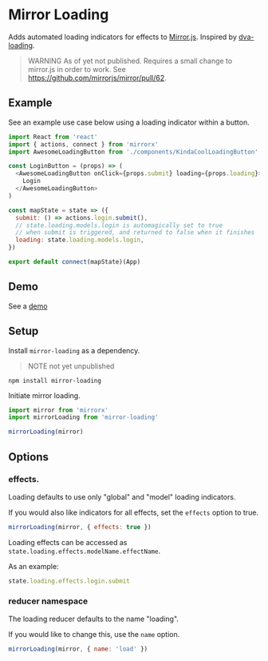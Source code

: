# Mirror Loading

Adds automated loading indicators for effects to [Mirror.js](https://github.com/mirrorjs/mirror). Inspired by [dva-loading](https://github.com/dvajs/dva-loading).

> WARNING
> As of yet not published. Requires a small change to mirror.js in order to work. See https://github.com/mirrorjs/mirror/pull/62.

## Example

See an example use case below using a loading indicator within a button.

```js
import React from 'react'
import { actions, connect } from 'mirrorx'
import AwesomeLoadingButton from './components/KindaCoolLoadingButton'

const LoginButton = (props) => (
  <AwesomeLoadingButton onClick={props.submit} loading={props.loading}>
    Login
  </AwesomeLoadingButton>
)

const mapState = state => ({
  submit: () => actions.login.submit(),
  // state.loading.models.login is automagically set to true
  // when submit is triggered, and returned to false when it finishes
  loading: state.loading.models.login,
})

export default connect(mapState)(App)
```

## Demo

See a [demo](./examples/basic)

## Setup

Install `mirror-loading` as a dependency.

> NOTE
> not yet unpublished

```shell
npm install mirror-loading
```

Initiate mirror loading.

```js
import mirror from 'mirrorx'
import mirrorLoading from 'mirror-loading'

mirrorLoading(mirror)
```

## Options

### effects.

Loading defaults to use only "global" and "model" loading indicators.

If you would also like indicators for all effects, set the `effects` option to true.

```js
mirrorLoading(mirror, { effects: true })
```

Loading effects can be accessed as `state.loading.effects.modelName.effectName`.

As an example: 

```js
state.loading.effects.login.submit
```

### reducer namespace

The loading reducer defaults to the name "loading".

If you would like to change this, use the `name` option.

```js
mirrorLoading(mirror, { name: 'load' })
```
